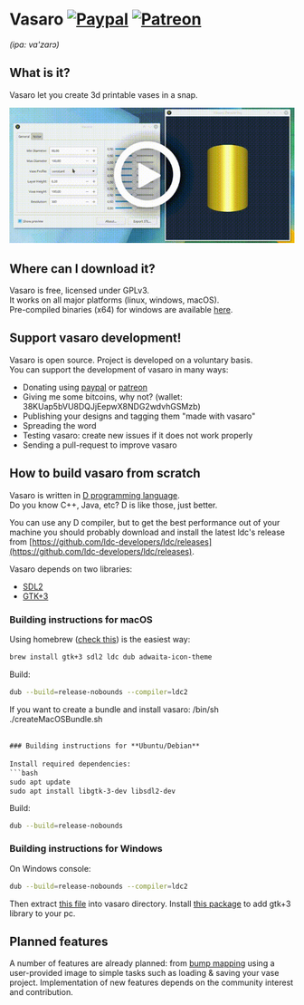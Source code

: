 # Vasaro [![Paypal](https://img.shields.io/badge/donate-paypal-blue.svg)](https://paypal.me/andreafontana/10) [![Patreon](https://img.shields.io/badge/donate-patreon-orange.svg)](https://patreon.com/vasaro/)

*(ipa: va'zarɔ)*



## What is it?
Vasaro let you create 3d printable vases in a snap. 

[![Vasaro preview](res/demo.gif)](https://www.youtube.com/watch?v=HkYo8WCW9jM)


## Where can I download it?
Vasaro is free, licensed under GPLv3.  
It works on all major platforms (linux, windows, macOS).  
Pre-compiled binaries (x64) for windows are available [here](http://github.com/trikko/vasaro/releases).

## Support vasaro development!
Vasaro is open source. Project is developed on a voluntary basis.  
You can support the development of vasaro in many ways:
* Donating using [paypal](https://www.paypal.me/andreafontana/10) or [patreon](https://patreon.com/vasaro/) 
* Giving me some bitcoins, why not?  (wallet: 38KUap5bVU8DQJjEepwX8NDG2wdvhGSMzb)
* Publishing your designs and tagging them "made with vasaro"
* Spreading the word
* Testing vasaro: create new issues if it does not work properly
* Sending a pull-request to improve vasaro

## How to build vasaro from scratch
Vasaro is written in [D programming language](https://dlang.org).  
Do you know C++, Java, etc? D is like those, just better.

You can use any D compiler, but to get the best performance out of your machine you should probably download and install the latest ldc's release from [https://github.com/ldc-developers/ldc/releases](https://github.com/ldc-developers/ldc/releases).

Vasaro depends on two libraries:
* [SDL2](https://www.libsdl.org/)
* [GTK+3](https://www.gtk.org/)

### Building instructions for **macOS**

Using homebrew ([check this](https://brew.sh/)) is the easiest way:

```bash
brew install gtk+3 sdl2 ldc dub adwaita-icon-theme
```
Build:
```bash
dub --build=release-nobounds --compiler=ldc2
```
If you want to create a bundle and install vasaro:
/bin/sh ./createMacOSBundle.sh
```

### Building instructions for **Ubuntu/Debian**

Install required dependencies:
```bash
sudo apt update
sudo apt install libgtk-3-dev libsdl2-dev  
```

Build:
```bash
dub --build=release-nobounds
```

### Building instructions for **Windows**

On Windows console:
```bash
dub --build=release-nobounds --compiler=ldc2
```

Then extract [this file](https://www.libsdl.org/release/SDL2-2.0.9-win32-x64.zip) into vasaro directory. Install [this package](https://github.com/tschoonj/GTK-for-Windows-Runtime-Environment-Installer/releases) to add gtk+3 library to your pc.


## Planned features

A number of features are already planned: from [bump mapping](https://en.wikipedia.org/wiki/Bump_mapping) using a user-provided image to simple tasks such as loading & saving your vase project. Implementation of new features depends on the community interest and contribution.
